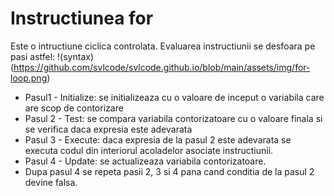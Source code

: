 # Instructiunea for
Este o intructiune ciclica controlata. Evaluarea instructiunii se desfoara pe pasi astfel:
!(syntax)(https://github.com/svlcode/svlcode.github.io/blob/main/assets/img/for-loop.png)

- Pasul1 - Initialize: se initializeaza cu o valoare de inceput o variabila care are scop de contorizare
- Pasul 2 - Test: se compara variabila contorizatoare cu o valoare finala si se verifica daca expresia este adevarata
- Pasul 3 - Execute: daca expresia de la pasul 2 este adevarata se executa codul din interiorul acoladelor asociate instructiunii.
- Pasul 4 - Update: se actualizeaza variabila contorizatoare.
- Dupa pasul 4 se repeta pasii 2, 3 si 4 pana cand conditia de la pasul 2 devine falsa. 

